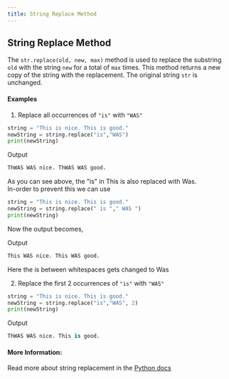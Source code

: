 ```yaml
---
title: String Replace Method
---
```

## String Replace Method

The `str.replace(old, new, max)` method is used to replace the substring `old` with the string `new` for a total of `max` times. This method returns a new copy of the string with the replacement. The original string `str` is unchanged.

#### Examples

1. Replace all occurrences of `"is"` with `"WAS"`

```python
string = "This is nice. This is good."
newString = string.replace("is","WAS")
print(newString)
```

Output
```python
ThWAS WAS nice. ThWAS WAS good.
```
As you can see above, the "is" in This is also replaced with Was.<br>
In-order to prevent this we can use <br>

```python
string = "This is nice. This is good."
newString = string.replace(" is "," WAS ")
print(newString)
```
Now the output becomes, <br>


Output
```python
This WAS nice. This WAS good.
```
Here the is between whitespaces gets changed to Was <br> 



2. Replace the first 2 occurrences of `"is"` with `"WAS"`

```python
string = "This is nice. This is good."
newString = string.replace("is","WAS", 2)
print(newString)
```

Output
```python
ThWAS WAS nice. This is good.
```

#### More Information:
Read more about string replacement in the <a href='https://docs.python.org/2/library/string.html#string.replace' target='_blank' rel='nofollow'>Python docs</a>

